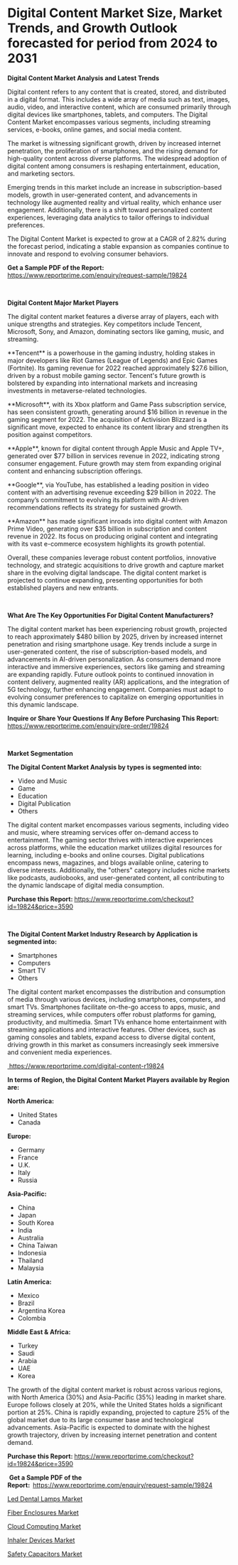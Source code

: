 <p><h1>Digital Content Market Size, Market Trends, and Growth Outlook forecasted for period from 2024 to 2031</h1></p><p><strong>Digital Content Market Analysis and Latest Trends</strong></p>
<p><p>Digital content refers to any content that is created, stored, and distributed in a digital format. This includes a wide array of media such as text, images, audio, video, and interactive content, which are consumed primarily through digital devices like smartphones, tablets, and computers. The Digital Content Market encompasses various segments, including streaming services, e-books, online games, and social media content.</p><p>The market is witnessing significant growth, driven by increased internet penetration, the proliferation of smartphones, and the rising demand for high-quality content across diverse platforms. The widespread adoption of digital content among consumers is reshaping entertainment, education, and marketing sectors. </p><p>Emerging trends in this market include an increase in subscription-based models, growth in user-generated content, and advancements in technology like augmented reality and virtual reality, which enhance user engagement. Additionally, there is a shift toward personalized content experiences, leveraging data analytics to tailor offerings to individual preferences.</p><p>The Digital Content Market is expected to grow at a CAGR of 2.82% during the forecast period, indicating a stable expansion as companies continue to innovate and respond to evolving consumer behaviors.</p></p>
<p><strong>Get a Sample PDF of the Report:&nbsp;</strong> <a href="https://www.reportprime.com/enquiry/request-sample/19824?utm_campaign=1166&utm_medium=2&utm_source=Github&utm_content=ia&utm_term=02122024&utm_id=digital-content">https://www.reportprime.com/enquiry/request-sample/19824</a></p>
<p>&nbsp;</p>
<p><strong>Digital Content Major Market Players</strong></p>
<p><p>The digital content market features a diverse array of players, each with unique strengths and strategies. Key competitors include Tencent, Microsoft, Sony, and Amazon, dominating sectors like gaming, music, and streaming.</p><p>**Tencent** is a powerhouse in the gaming industry, holding stakes in major developers like Riot Games (League of Legends) and Epic Games (Fortnite). Its gaming revenue for 2022 reached approximately $27.6 billion, driven by a robust mobile gaming sector. Tencent's future growth is bolstered by expanding into international markets and increasing investments in metaverse-related technologies.</p><p>**Microsoft**, with its Xbox platform and Game Pass subscription service, has seen consistent growth, generating around $16 billion in revenue in the gaming segment for 2022. The acquisition of Activision Blizzard is a significant move, expected to enhance its content library and strengthen its position against competitors.</p><p>**Apple**, known for digital content through Apple Music and Apple TV+, generated over $77 billion in services revenue in 2022, indicating strong consumer engagement. Future growth may stem from expanding original content and enhancing subscription offerings.</p><p>**Google**, via YouTube, has established a leading position in video content with an advertising revenue exceeding $29 billion in 2022. The company’s commitment to evolving its platform with AI-driven recommendations reflects its strategy for sustained growth.</p><p>**Amazon** has made significant inroads into digital content with Amazon Prime Video, generating over $35 billion in subscription and content revenue in 2022. Its focus on producing original content and integrating with its vast e-commerce ecosystem highlights its growth potential.</p><p>Overall, these companies leverage robust content portfolios, innovative technology, and strategic acquisitions to drive growth and capture market share in the evolving digital landscape. The digital content market is projected to continue expanding, presenting opportunities for both established players and new entrants.</p></p>
<p>&nbsp;</p>
<p><strong>What Are The Key Opportunities For Digital Content Manufacturers?</strong></p>
<p><p>The digital content market has been experiencing robust growth, projected to reach approximately $480 billion by 2025, driven by increased internet penetration and rising smartphone usage. Key trends include a surge in user-generated content, the rise of subscription-based models, and advancements in AI-driven personalization. As consumers demand more interactive and immersive experiences, sectors like gaming and streaming are expanding rapidly. Future outlook points to continued innovation in content delivery, augmented reality (AR) applications, and the integration of 5G technology, further enhancing engagement. Companies must adapt to evolving consumer preferences to capitalize on emerging opportunities in this dynamic landscape.</p></p>
<p><strong>Inquire or Share Your Questions If Any Before Purchasing This Report:</strong> <a href="https://www.reportprime.com/enquiry/pre-order/19824?utm_campaign=1166&utm_medium=2&utm_source=Github&utm_content=ia&utm_term=02122024&utm_id=digital-content">https://www.reportprime.com/enquiry/pre-order/19824</a></p>
<p>&nbsp;</p>
<p><strong>Market Segmentation</strong></p>
<p><strong>The Digital Content Market Analysis by types is segmented into:</strong></p>
<p><ul><li>Video and Music</li><li>Game</li><li>Education</li><li>Digital Publication</li><li>Others</li></ul></p>
<p><p>The digital content market encompasses various segments, including video and music, where streaming services offer on-demand access to entertainment. The gaming sector thrives with interactive experiences across platforms, while the education market utilizes digital resources for learning, including e-books and online courses. Digital publications encompass news, magazines, and blogs available online, catering to diverse interests. Additionally, the "others" category includes niche markets like podcasts, audiobooks, and user-generated content, all contributing to the dynamic landscape of digital media consumption.</p></p>
<p><strong>Purchase this Report:&nbsp;</strong><a href="https://www.reportprime.com/checkout?id=19824&price=3590&utm_campaign=1166&utm_medium=2&utm_source=Github&utm_content=ia&utm_term=02122024&utm_id=digital-content">https://www.reportprime.com/checkout?id=19824&price=3590</a></p>
<p>&nbsp;</p>
<p><strong>The Digital Content Market Industry Research by Application is segmented into:</strong></p>
<p><ul><li>Smartphones</li><li>Computers</li><li>Smart TV</li><li>Others</li></ul></p>
<p><p>The digital content market encompasses the distribution and consumption of media through various devices, including smartphones, computers, and smart TVs. Smartphones facilitate on-the-go access to apps, music, and streaming services, while computers offer robust platforms for gaming, productivity, and multimedia. Smart TVs enhance home entertainment with streaming applications and interactive features. Other devices, such as gaming consoles and tablets, expand access to diverse digital content, driving growth in this market as consumers increasingly seek immersive and convenient media experiences.</p></p>
<p><a href="https://www.reportprime.com/digital-content-r19824?utm_campaign=1166&utm_medium=2&utm_source=Github&utm_content=ia&utm_term=02122024&utm_id=digital-content">&nbsp;https://www.reportprime.com/digital-content-r19824</a></p>
<p><strong>In terms of Region, the Digital Content Market Players available by Region are:</strong></p>
<p>
    <p> <strong> North America: </strong>
        <ul>
            <li>United States</li>
            <li>Canada</li>
        </ul>
        </p> 
    <p> <strong> Europe: </strong>
        <ul>
            <li>Germany</li>
            <li>France</li>
            <li>U.K.</li>
            <li>Italy</li>
            <li>Russia</li>
        </ul>
        </p> 
    <p> <strong> Asia-Pacific: </strong>
        <ul>
            <li>China</li>
            <li>Japan</li>
            <li>South Korea</li>
            <li>India</li>
            <li>Australia</li>
            <li>China Taiwan</li>
            <li>Indonesia</li>
            <li>Thailand</li>
            <li>Malaysia</li>
        </ul>
        </p> 
    <p> <strong> Latin America: </strong>
        <ul>
            <li>Mexico</li>
            <li>Brazil</li>
            <li>Argentina Korea</li>
            <li>Colombia</li>
        </ul>
        </p> 
    <p> <strong> Middle East & Africa: </strong>
        <ul>
            <li>Turkey</li>
            <li>Saudi</li>
            <li>Arabia</li>
            <li>UAE</li>
            <li>Korea</li>
        </ul>
    </p>
    </p>
<p><p>The growth of the digital content market is robust across various regions, with North America (30%) and Asia-Pacific (35%) leading in market share. Europe follows closely at 20%, while the United States holds a significant portion at 25%. China is rapidly expanding, projected to capture 25% of the global market due to its large consumer base and technological advancements. Asia-Pacific is expected to dominate with the highest growth trajectory, driven by increasing internet penetration and content demand.</p></p>
<p><strong>Purchase this Report: </strong><a href="https://www.reportprime.com/checkout?id=19824&price=3590&utm_campaign=1166&utm_medium=2&utm_source=Github&utm_content=ia&utm_term=02122024&utm_id=digital-content">https://www.reportprime.com/checkout?id=19824&price=3590</a></p>
<p>&nbsp;<strong>Get a Sample PDF of the Report:&nbsp;&nbsp;</strong><a href="https://www.reportprime.com/enquiry/request-sample/19824?utm_campaign=1166&utm_medium=2&utm_source=Github&utm_content=ia&utm_term=02122024&utm_id=digital-content">https://www.reportprime.com/enquiry/request-sample/19824</a></p>
<p><strong></strong></p>
<p><p><a href="https://www.linkedin.com/pulse/led-dental-lamps-market-outlook-from-2024-2031-size-share-vlwqc?utm_campaign=1166&utm_medium=2&utm_source=Github&utm_content=ia&utm_term=02122024&utm_id=digital-content">Led Dental Lamps Market</a></p><p><a href="https://issuu.com/reportprime-2/docs/fiber-enclosures-market-size-2030.pptx?utm_campaign=1166&utm_medium=2&utm_source=Github&utm_content=ia&utm_term=02122024&utm_id=digital-content">Fiber Enclosures Market</a></p><p><a href="https://github.com/ElviraLeka1962/Market-Research-Report-List-1/blob/main/cloud-computing-market.md?utm_campaign=1166&utm_medium=2&utm_source=Github&utm_content=ia&utm_term=02122024&utm_id=digital-content">Cloud Computing Market</a></p><p><a href="https://issuu.com/reportprime-2/docs/inhaler-devices-market-size-2030.pptx?utm_campaign=1166&utm_medium=2&utm_source=Github&utm_content=ia&utm_term=02122024&utm_id=digital-content">Inhaler Devices Market</a></p><p><a href="https://www.linkedin.com/pulse/state-safety-capacitors-market-projected-growth-cagr-ltoqe?utm_campaign=1166&utm_medium=2&utm_source=Github&utm_content=ia&utm_term=02122024&utm_id=digital-content">Safety Capacitors Market</a></p></p>